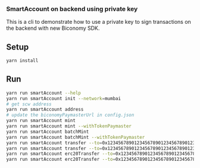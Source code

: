 ### SmartAccount on backend using private key

This is a cli to demonstrate how to use a private key to sign transactions on the backend with new Biconomy SDK.

## Setup

```bash
yarn install
```

## Run

```bash
yarn run smartAccount --help
yarn run smartAccount init --network=mumbai
# get scw address
yarn run smartAccount address
# update the biconomyPaymasterUrl in config.json
yarn run smartAccount mint
yarn run smartAccount mint --withTokenPaymaster
yarn run smartAccount batchMint
yarn run smartAccount batchMint --withTokenPaymaster
yarn run smartAccount transfer --to=0x1234567890123456789012345678901234567890 --amount=0.001
yarn run smartAccount transfer --to=0x1234567890123456789012345678901234567890 --amount=0.001 --withTokenPaymaster
yarn run smartAccount erc20Transfer --to=0x1234567890123456789012345678901234567890 --amount=0.1 --token=0xdA5289fCAAF71d52a80A254da614a192b693e977
yarn run smartAccount erc20Transfer --to=0x1234567890123456789012345678901234567890 --amount=0.1 --token=0xdA5289fCAAF71d52a80A254da614a192b693e977 --withTokenPaymaster
```
